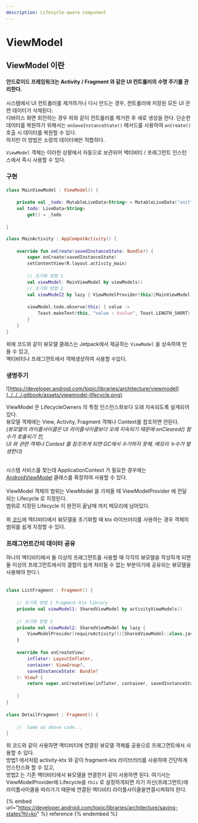```yaml
---
description: Lifecycle-aware component
---
```


# ViewModel

## ViewModel 이란

#### 안드로이드 프레임워크는 Activity / Fragment 와 같은 UI 컨트롤러의 수명 주기를 관리한다.

시스템에서 UI 컨트롤러를 제거하거나 다시 만드는 경우, 컨트롤러에 저장된 모든 UI 관련 데이터가 삭제된다.\
디바이스 화면 회전하는 경우 위와 같이 컨트롤러를 제거한 후 새로 생성을 한다. 단순한 데이터를 복원하기 위해서는 `onSaveInstanceState()` 메서드를 사용하여 `onCreate()` 호출 시 데이터를 복원할 수 있다. \
하지만 이 방법은 소량의 데이터에만 적합하다.

`ViewModel` 객체는 이러한 상황에서 자동으로 보관되어 액티비티 / 프래그먼트 인스턴스에서 즉시 사용할 수 있다.

### 구현

```kotlin
class MainViewModel : ViewModel() {

    private val _todo: MutableLiveData<String> = MutableLiveData("init")
    val todo: LiveData<String>
        get() = _todo
    
}
```

```kotlin
class MainActivity : AppCompatActivity() {

    override fun onCreate(savedInstanceState: Bundle?) {
        super.onCreate(savedInstanceState)
        setContentView(R.layout.activity_main)
        
        // 초기화 방법 1
        val viewModel: MainViewModel by viewModels()
        // 초기화 방법 2
        val viewModel2 by lazy { ViewModelProvider(this)[MainViewModel::class.java] }

        viewModel.todo.observe(this) { value ->
            Toast.makeText(this, "value : $value", Toast.LENGTH_SHORT).show()
        }
    }
}
```

위에 코드와 같이 뷰모델 클래스는 Jetpack에서 제공하는 `ViewModel` 을 상속하여 만들 수 있고,\
액티비티나 프래그먼트에서 객체생성하여 사용할 수있다.

### 생명주기

![https://developer.android.com/topic/libraries/architecture/viewmodel](../../../.gitbook/assets/viewmodel-lifecycle.png)

ViewModel 은 LifecycleOwners 의 특정 인스턴스화보다 오래 지속되도록 설계되어있다.\
뷰모델 객체에는 View, Activity, Fragment 객체나 Context를 참조하면 안된다. \
_(뷰모델의 라이플사이클은 UI 라이플사이클보다 오래 지속되기 때문에 onCleared() 함수가 호출되기 전,_\
_UI 와 관련 객체나 Context 를 참조하게 되면 GC에서 수거하지 못해, 메모리 누수가 발생한다)_

\
시스템 서비스를 찾는데 ApplicationContext 가 필요한 경우에는 [AndroidViewModel](https://developer.android.com/reference/androidx/lifecycle/AndroidViewModel) 클래스를 확장하여 사용할 수 있다.\
\
ViewModel 객체의 범위는 ViewModel 을 가져올 때 ViewModelProvider 에 전달되는 Lifecycle 로 지정된다.\
범위로 지정된 Lifecycle 이 완전히 끝날때 까지 메모리에 남아있다.\
\
위 [코드](viewmodel.md#undefined)에 액티비티에서 뷰모델을 초기화할 때 ktx 라이브러리를 사용하는 경우 객체의 범위를 쉽게 지정할 수 있다.

### 프래그먼트간의 데이터 공유

하나의 액티비티에서 둘 이상의 프래그먼트를 사용할 때 각각의 뷰모델을 작성하게 되면 둘 이상의 프래그먼트에서의 결합이 쉽게 처리될 수 없는 부분이기에 공유되는 뷰모델을 사용해야 한다.\


```kotlin

class ListFragment : Fragment() {

    // 초기화 방법 1 fragment-ktx library
    private val viewModel1: SharedViewModel by activityViewModels()

    // 초기화 방법 2
    private val viewModel2: SharedViewModel by lazy {
        ViewModelProvider(requireActivity())[SharedViewModel::class.java]
    }

    override fun onCreateView(
        inflater: LayoutInflater,
        container: ViewGroup?,
        savedInstanceState: Bundle?
    ): View? {
        return super.onCreateView(inflater, container, savedInstanceState)

    }
}

class DetailFragment : Fragment() {

    //  Same as above code...
}
```

위 코드와 같이 사용하면 액티비티에 연결된 뷰모델 객체를 공용으로 프래그먼트에서 사용할 수 있다.\
방법1 에서처럼 activity-ktx 와 같이 fragment-ktx 라이브러리를 사용하여 간단하게 인스턴스화 할 수 있고,\
방법2 는 기존 액티비티에서 뷰모델을 연결한거 같이 사용하면 된다. 여기서는 ViewModelProvider에 Lifecycle을 `this` 로 설정하게되면 자기 자신(프래그먼트)에 라이플사이클을 따라가기 때문에 연결된 액티비티 라이플사이클을연결시켜줘야 한다.

{% embed url="https://developer.android.com/topic/libraries/architecture/saving-states?hl=ko" %}
reference
{% endembed %}
